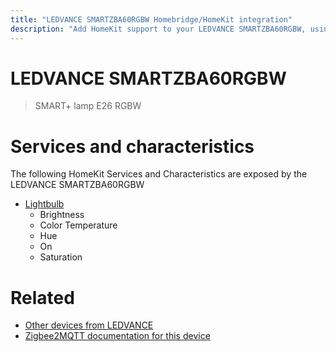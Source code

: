 ```yaml
---
title: "LEDVANCE SMARTZBA60RGBW Homebridge/HomeKit integration"
description: "Add HomeKit support to your LEDVANCE SMARTZBA60RGBW, using Homebridge, Zigbee2MQTT and homebridge-z2m."
---
```

<!---
This file has been GENERATED using src/docgen/docgen.ts
DO NOT EDIT THIS FILE MANUALLY!
-->
# LEDVANCE SMARTZBA60RGBW
> SMART+ lamp E26 RGBW


# Services and characteristics
The following HomeKit Services and Characteristics are exposed by
the LEDVANCE SMARTZBA60RGBW

* [Lightbulb](../../light.md)
  * Brightness
  * Color Temperature
  * Hue
  * On
  * Saturation


# Related
* [Other devices from LEDVANCE](../index.md#ledvance)
* [Zigbee2MQTT documentation for this device](https://www.zigbee2mqtt.io/devices/SMARTZBA60RGBW.html)
